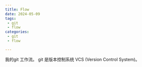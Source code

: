 ```yaml
---
title: Flow
date: 2024-05-09
tags:
 - git
 - flow
categories:
 - git
 - flow

---
```

我的git 工作流。
git 是版本控制系统 VCS (Version Control System)。
